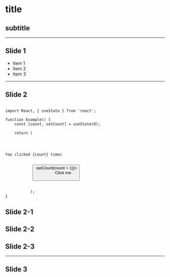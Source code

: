 <!-- .slide: class="title" -->

# title
## subtitle

---

## Slide 1

- Item 1 <!-- .element: class="fragment" data-fragment-index="1" -->
- Item 2 <!-- .element: class="fragment" data-fragment-index="2" -->
- Item 3 <!-- .element: class="fragment" data-fragment-index="3" -->

---

## Slide 2

<pre><code class="hljs" data-line-numbers="4,8-11">
import React, { useState } from 'react';

function Example() {
    const [count, setCount] = useState(0);

    return (
            <div>
            <p>You clicked {count} times</p>
            <button onClick={() => setCount(count + 1)}>
            Click me
            </button>
            </div>
           );
}
</code></pre>

>>>

<!-- .slide: data-transition="zoom" data-background="#aaaa00"-->

## Slide 2-1

>>>

<!-- .slide: data-transition="zoom" data-background="#aa00aa"-->

## Slide 2-2

>>>

<!-- .slide: data-transition="zoom" data-background="#00aaaa"-->

## Slide 2-3

---

## Slide 3

<section data-background-iframe="https://dev.classmethod.jp/" data-background-interactive></section>
